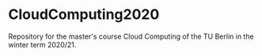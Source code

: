 # CloudComputing2020

Repository for the master's course Cloud Computing of the TU Berlin in the winter term 2020/21.


